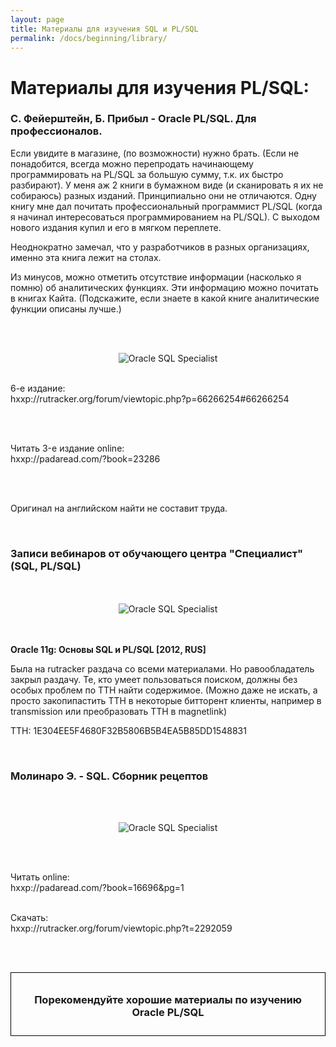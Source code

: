 ```yaml
---
layout: page
title: Материалы для изучения SQL и PL/SQL
permalink: /docs/beginning/library/
---
```


# Материалы для изучения PL/SQL:


<h3>С. Фейерштейн, Б. Прибыл - Oracle PL/SQL. Для профессионалов.</h3>

Если увидите в магазине, (по возможности) нужно брать. (Если не понадобится, всегда можно перепродать начинающему программировать на PL/SQL за большую сумму, т.к. их быстро разбирают). У меня аж 2 книги в бумажном виде (и сканировать я их не собираюсь) разных изданий. Принципиально они не отличаются. Одну книгу мне дал почитать профессиональный программист PL/SQL (когда я начинал интересоваться программированием на PL/SQL). С выходом нового издания купил и его в мягком переплете.


Неоднократно замечал, что у разработчиков в разных организациях, именно эта книга лежит на столах.


Из минусов, можно отметить отсутствие информации (насколько я помню) об аналитических функциях. Эти информацию можно почитать в книгах Кайта. (Подскажите, если знаете в какой книге аналитические функции описаны лучше.)

<br/><br/>

<div align="center">
	<img src="/website/docs/01-beginning/03-library/plsqlbook.jpg" border="0" alt="Oracle SQL Specialist">
</div>

<br/>

6-e издание:<br/>
hxxp://rutracker.org/forum/viewtopic.php?p=66266254#66266254


<br/><br/>

Читать 3-e издание online:<br/>
hxxp://padaread.com/?book=23286

<br/>
<br/>

Оригинал на английском найти не составит труда.


<br/>

<h3>Записи вебинаров от обучающего центра "Специалист" (SQL, PL/SQL)</h3>


<br/>
<br/>

<div align="center">
	<img src="/website/docs/01-beginning/03-library/oracle-sql-plsql.png" border="0" alt="Oracle SQL Specialist">
</div>


<br/>
<br/>

<strong>Oracle 11g: Основы SQL и PL/SQL [2012, RUS]</strong><br/>

Была на rutracker раздача со всеми материалами. Но равообладатель закрыл раздачу. Те, кто умеет пользоваться поиском, должны без особых проблем по TTH найти содержимое. (Можно даже не искать, а просто закопипастить TTH в некоторые битторент клиенты, например в transmission или преобразовать TTH в magnetlink)


TTH: 1E304EE5F4680F32B5806B5B4EA5B85DD1548831


<br/>
<h3>Молинаро Э. - SQL. Сборник рецептов</h3>

<br/><br/>

<div align="center">
	<img src="/website/docs/01-beginning/03-library/molinaro_sql_recepts.jpg" border="0" alt="Oracle SQL Specialist">
</div>

<br/><br/>

Читать online:<br/>
hxxp://padaread.com/?book=16696&pg=1<br/><br/>

Скачать:<br/>
hxxp://rutracker.org/forum/viewtopic.php?t=2292059<br/>


<br/><br/>

<div style="padding:10px; border:thin solid black;" align="center">

  <h3>Порекомендуйте хорошие материалы по изучению Oracle PL/SQL</h3>

</div>
